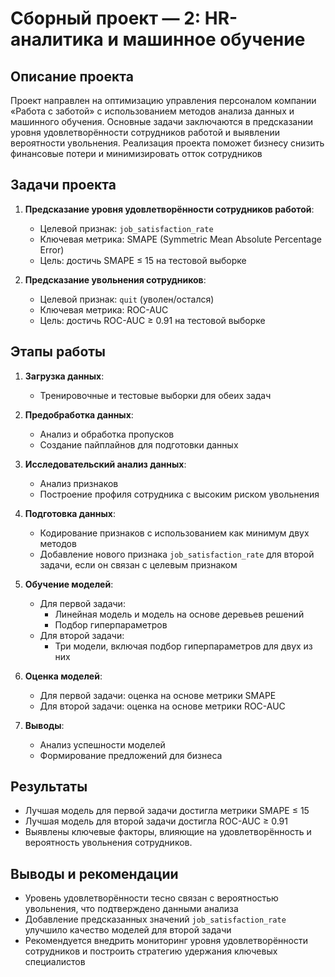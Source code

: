
# Сборный проект — 2: HR-аналитика и машинное обучение

## Описание проекта
Проект направлен на оптимизацию управления персоналом компании «Работа с заботой» с использованием методов анализа данных и машинного обучения. Основные задачи заключаются в предсказании уровня удовлетворённости сотрудников работой и выявлении вероятности увольнения. Реализация проекта поможет бизнесу снизить финансовые потери и минимизировать отток сотрудников

## Задачи проекта
1. **Предсказание уровня удовлетворённости сотрудников работой**:
   - Целевой признак: `job_satisfaction_rate`
   - Ключевая метрика: SMAPE (Symmetric Mean Absolute Percentage Error)
   - Цель: достичь SMAPE ≤ 15 на тестовой выборке

2. **Предсказание увольнения сотрудников**:
   - Целевой признак: `quit` (уволен/остался)
   - Ключевая метрика: ROC-AUC
   - Цель: достичь ROC-AUC ≥ 0.91 на тестовой выборке

## Этапы работы
1. **Загрузка данных**:
   - Тренировочные и тестовые выборки для обеих задач
   
2. **Предобработка данных**:
   - Анализ и обработка пропусков
   - Создание пайплайнов для подготовки данных

3. **Исследовательский анализ данных**:
   - Анализ признаков
   - Построение профиля сотрудника с высоким риском увольнения

4. **Подготовка данных**:
   - Кодирование признаков с использованием как минимум двух методов
   - Добавление нового признака `job_satisfaction_rate` для второй задачи, если он связан с целевым признаком

5. **Обучение моделей**:
   - Для первой задачи:
     - Линейная модель и модель на основе деревьев решений
     - Подбор гиперпараметров
   - Для второй задачи:
     - Три модели, включая подбор гиперпараметров для двух из них

6. **Оценка моделей**:
   - Для первой задачи: оценка на основе метрики SMAPE
   - Для второй задачи: оценка на основе метрики ROC-AUC

7. **Выводы**:
   - Анализ успешности моделей
   - Формирование предложений для бизнеса

## Результаты
- Лучшая модель для первой задачи достигла метрики SMAPE ≤ 15
- Лучшая модель для второй задачи достигла ROC-AUC ≥ 0.91
- Выявлены ключевые факторы, влияющие на удовлетворённость и вероятность увольнения сотрудников.

## Выводы и рекомендации
- Уровень удовлетворённости тесно связан с вероятностью увольнения, что подтверждено данными анализа
- Добавление предсказанных значений `job_satisfaction_rate` улучшило качество моделей для второй задачи
- Рекомендуется внедрить мониторинг уровня удовлетворённости сотрудников и построить стратегию удержания ключевых специалистов
